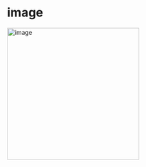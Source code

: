 # image
<img width="308" alt="image" src="https://github.com/K1MTAEHONG/image/assets/129834529/eadbf906-3e75-48f6-ae3c-70ada2da0174">

